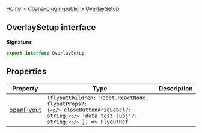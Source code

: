 [Home](./index) &gt; [kibana-plugin-public](./kibana-plugin-public.md) &gt; [OverlaySetup](./kibana-plugin-public.overlaysetup.md)

## OverlaySetup interface


<b>Signature:</b>

```typescript
export interface OverlaySetup 
```

## Properties

|  Property | Type | Description |
|  --- | --- | --- |
|  [openFlyout](./kibana-plugin-public.overlaysetup.openflyout.md) | <code>(flyoutChildren: React.ReactNode, flyoutProps?: {`<p/>`        closeButtonAriaLabel?: string;`<p/>`        'data-test-subj'?: string;`<p/>`    }) =&gt; FlyoutRef</code> |  |


